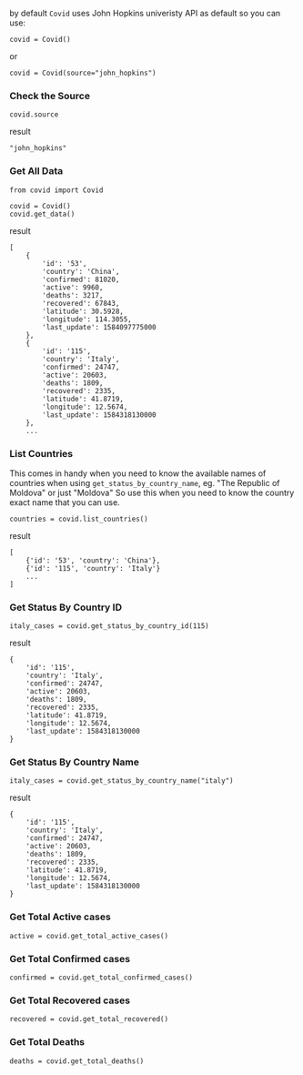 by default `Covid` uses John Hopkins univeristy API as default
so you can use:

    covid = Covid()

or

    covid = Covid(source="john_hopkins")

### Check the Source

    covid.source

result

    "john_hopkins"

### Get All Data

    from covid import Covid

    covid = Covid()
    covid.get_data()

result

    [
        {
            'id': '53',
            'country': 'China',
            'confirmed': 81020,
            'active': 9960,
            'deaths': 3217,
            'recovered': 67843,
            'latitude': 30.5928,
            'longitude': 114.3055,
            'last_update': 1584097775000
        },
        {
            'id': '115',
            'country': 'Italy',
            'confirmed': 24747,
            'active': 20603,
            'deaths': 1809,
            'recovered': 2335,
            'latitude': 41.8719,
            'longitude': 12.5674,
            'last_update': 1584318130000
        },
        ...

### List Countries

This comes in handy when you need to know the available names of countries
when using `get_status_by_country_name`, eg. "The Republic of Moldova" or just "Moldova"
So use this when you need to know the country exact name that you can use.

    countries = covid.list_countries()

result

    [
        {'id': '53', 'country': 'China'},
        {'id': '115', 'country': 'Italy'}
        ...
    ]

### Get Status By Country ID

    italy_cases = covid.get_status_by_country_id(115)

result

    {
        'id': '115',
        'country': 'Italy',
        'confirmed': 24747,
        'active': 20603,
        'deaths': 1809,
        'recovered': 2335,
        'latitude': 41.8719,
        'longitude': 12.5674,
        'last_update': 1584318130000
    }

### Get Status By Country Name

    italy_cases = covid.get_status_by_country_name("italy")

result

    {
        'id': '115',
        'country': 'Italy',
        'confirmed': 24747,
        'active': 20603,
        'deaths': 1809,
        'recovered': 2335,
        'latitude': 41.8719,
        'longitude': 12.5674,
        'last_update': 1584318130000
    }

### Get Total Active cases

    active = covid.get_total_active_cases()

### Get Total Confirmed cases

    confirmed = covid.get_total_confirmed_cases()

### Get Total Recovered cases

    recovered = covid.get_total_recovered()

### Get Total Deaths

    deaths = covid.get_total_deaths()
